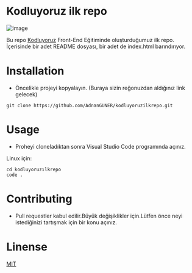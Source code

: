 # Kodluyoruz ilk repo
![image](https://user-images.githubusercontent.com/127980737/225553320-7bbbd852-3b58-45f4-be96-938d87f20aba.png)

Bu repo [Kodluyoruz](https://kodluyoruz.org) Front-End Eğitiminde oluşturduğumuz ilk repo. İçerisinde bir adet README dosyası, bir adet de index.html barındırıyor.
# Installation  
- Öncelikle projeyi kopyalayın. (Buraya sizin reğonuzdan aldığınız link gelecek)
```
git clone https://github.com/AdnanGUNER/kodluyoruzilkrepo.git
```
# Usage 
 - Proheyi cloneladıktan sonra Visual Studio Code programında açınız.

Linux için:
```
cd kodluyoruzılkrepo
code .
```
# Contributing 
- Pull requestler kabul edilir.Büyük değişiklikler için.Lütfen önce neyi istediğinizi tartışmak için bir konu açınız.
# Linense
[MIT](https://choosealicense.com/licenses/mit/)
